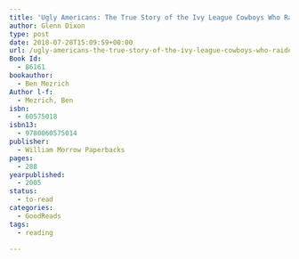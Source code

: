 ```yaml
---
title: 'Ugly Americans: The True Story of the Ivy League Cowboys Who Raided the Asian Markets for Millions'
author: Glenn Dixon
type: post
date: 2018-07-28T15:09:59+00:00
url: /ugly-americans-the-true-story-of-the-ivy-league-cowboys-who-raided-the-asian-markets-for-millions/
Book Id:
  - 86161
bookauthor:
  - Ben Mezrich
Author l-f:
  - Mezrich, Ben
isbn:
  - 60575018
isbn13:
  - 9780060575014
publisher:
  - William Morrow Paperbacks
pages:
  - 288
yearpublished:
  - 2005
status:
  - to-read
categories:
  - GoodReads
tags:
  - reading

---
```

